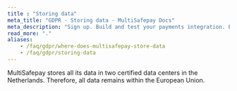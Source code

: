 ```yaml
---
title : "Storing data"
meta_title: "GDPR - Storing data - MultiSafepay Docs"
meta_description: "Sign up. Build and test your payments integration. Explore our products and services. Use our API Reference, SDKs, and wrappers. Get support."
read_more: "."
aliases:
    - /faq/gdpr/where-does-multisafepay-store-data
    - /faq/gdpr/storing-data
---
```


MultiSafepay stores all its data in two certified data centers in the Netherlands. Therefore, all data remains within the European Union.
